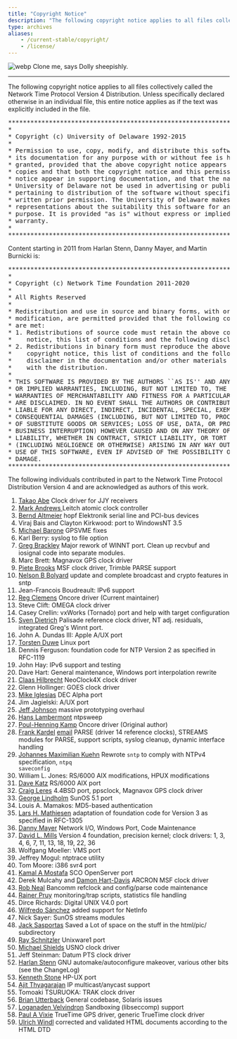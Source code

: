 ```yaml
---
title: "Copyright Notice"
description: "The following copyright notice applies to all files collectively called the Network Time Protocol Version 4 Distribution. Unless specifically declared otherwise in an individual file, this entire notice applies as if the text was explicitly included in the file."
type: archives
aliases:
    - /current-stable/copyright/
    - /license/
---
```


![webp](/documentation/pic/sheepb.webp) Clone me, says Dolly sheepishly.

* * *

The following copyright notice applies to all files collectively called the Network Time Protocol Version 4 Distribution. Unless specifically declared otherwise in an individual file, this entire notice applies as if the text was explicitly included in the file.

<pre>***********************************************************************
*                                                                     *
* Copyright (c) University of Delaware 1992-2015                      *
*                                                                     *
* Permission to use, copy, modify, and distribute this software and   *
* its documentation for any purpose with or without fee is hereby     *
* granted, provided that the above copyright notice appears in all    *
* copies and that both the copyright notice and this permission       *
* notice appear in supporting documentation, and that the name        *
* University of Delaware not be used in advertising or publicity      *
* pertaining to distribution of the software without specific,        *
* written prior permission. The University of Delaware makes no       *
* representations about the suitability this software for any         *
* purpose. It is provided "as is" without express or implied          *
* warranty.                                                           *
*                                                                     *
***********************************************************************
</pre>

Content starting in 2011 from Harlan Stenn, Danny Mayer, and Martin Burnicki is:

<pre>***********************************************************************
*                                                                     *
* Copyright (c) Network Time Foundation 2011-2020                     *
*                                                                     *
* All Rights Reserved                                                 *
*                                                                     *
* Redistribution and use in source and binary forms, with or without  *
* modification, are permitted provided that the following conditions  *
* are met:                                                            *
* 1. Redistributions of source code must retain the above copyright   *
*    notice, this list of conditions and the following disclaimer.    *
* 2. Redistributions in binary form must reproduce the above          *
*    copyright notice, this list of conditions and the following      *
*    disclaimer in the documentation and/or other materials provided  *
*    with the distribution.                                           *
*                                                                     *
* THIS SOFTWARE IS PROVIDED BY THE AUTHORS ``AS IS'' AND ANY EXPRESS  *
* OR IMPLIED WARRANTIES, INCLUDING, BUT NOT LIMITED TO, THE IMPLIED   *
* WARRANTIES OF MERCHANTABILITY AND FITNESS FOR A PARTICULAR PURPOSE  *
* ARE DISCLAIMED. IN NO EVENT SHALL THE AUTHORS OR CONTRIBUTORS BE    *
* LIABLE FOR ANY DIRECT, INDIRECT, INCIDENTAL, SPECIAL, EXEMPLARY, OR *
* CONSEQUENTIAL DAMAGES (INCLUDING, BUT NOT LIMITED TO, PROCUREMENT   *
* OF SUBSTITUTE GOODS OR SERVICES; LOSS OF USE, DATA, OR PROFITS; OR  *
* BUSINESS INTERRUPTION) HOWEVER CAUSED AND ON ANY THEORY OF          *
* LIABILITY, WHETHER IN CONTRACT, STRICT LIABILITY, OR TORT           *
* (INCLUDING NEGLIGENCE OR OTHERWISE) ARISING IN ANY WAY OUT OF THE   *
* USE OF THIS SOFTWARE, EVEN IF ADVISED OF THE POSSIBILITY OF SUCH    *
* DAMAGE.                                                             *
***********************************************************************
</pre>

The following individuals contributed in part to the Network Time Protocol Distribution Version 4 and are acknowledged as authors of this work.

1.  [Takao Abe](mailto:takao_abe@xurb.jp) Clock driver for JJY receivers
2.  [Mark Andrews ](mailto:mark_andrews@isc.org) Leitch atomic clock controller
3.  [Bernd Altmeier](mailto:altmeier@atlsoft.de) hopf Elektronik serial line and PCI-bus devices
4.  Viraj Bais and Clayton Kirkwood: port to WindowsNT 3.5
5.  [Michael Barone](mailto:michael.barone@lmco.com) GPSVME fixes
6.  Karl Berry: syslog to file option
7.  [Greg Brackley](mailto:greg.brackley@bigfoot.com) Major rework of WINNT port. Clean up recvbuf and iosignal code into separate modules.
8.  Marc Brett: Magnavox GPS clock driver
9.  [Piete Brooks](mailto:Piete.Brooks@cl.cam.ac.uk) MSF clock driver, Trimble PARSE support
10.  [Nelson B Bolyard](mailto:nelson@bolyard.me) update and complete broadcast and crypto features in sntp
11.  Jean-Francois Boudreault: IPv6 support
12.  [Reg Clemens](mailto:reg@dwf.com) Oncore driver (Current maintainer)
13.  Steve Clift: OMEGA clock driver
14.  Casey Crellin: vxWorks (Tornado) port and help with target configuration
15.  [Sven Dietrich](mailto:Sven_Dietrich@trimble.COM) Palisade reference clock driver, NT adj. residuals, integrated Greg's Winnt port.
16.  John A. Dundas III: Apple A/UX port
17.  [Torsten Duwe](mailto:duwe@immd4.informatik.uni-erlangen.de) Linux port
18.  Dennis Ferguson: foundation code for NTP Version 2 as specified in RFC-1119
19.  John Hay: IPv6 support and testing
20.  Dave Hart: General maintenance, Windows port interpolation rewrite
21.  [Claas Hilbrecht](mailto:neoclock4x@linum.com) NeoClock4X clock driver
22.  Glenn Hollinger: GOES clock driver
23.  [Mike Iglesias](mailto:iglesias@uci.edu) DEC Alpha port
24.  Jim Jagielski: A/UX port
25.  [Jeff Johnson](mailto:jbj@chatham.usdesign.com) massive prototyping overhaul
26.  [Hans Lambermont](mailto:H.Lambermont@chello.nl) ntpsweep
27.  [Poul-Henning Kamp](mailto:phk@FreeBSD.ORG) Oncore driver (Original author)
28.  [Frank Kardel](https://www4.cs.fau.de/~kardel/) [email](mailto:kardel@ntp.org) PARSE <GENERIC> (driver 14 reference clocks), STREAMS modules for PARSE, support scripts, syslog cleanup, dynamic interface handling
29.  [Johannes Maximilian Kuehn](mailto:kuehn@ntp.org) Rewrote <code>sntp</code> to comply with NTPv4 specification, <code>ntpq saveconfig</code>
30.  William L. Jones: RS/6000 AIX modifications, HPUX modifications
31.  [Dave Katz](mailto:dkatz@cisco.com) RS/6000 AIX port
32.  [Craig Leres](mailto:leres@ee.lbl.gov) 4.4BSD port, ppsclock, Magnavox GPS clock driver
33.  [George Lindholm](mailto:lindholm@ucs.ubc.ca) SunOS 5.1 port
34.  Louis A. Mamakos: MD5-based authentication
35.  [Lars H. Mathiesen](mailto:thorinn@diku.dk) adaptation of foundation code for Version 3 as specified in RFC-1305
36.  [Danny Mayer](mailto:mayer@ntp.org) Network I/O, Windows Port, Code Maintenance
37.  [David L. Mills](mailto:mills@udel.edu) Version 4 foundation, precision kernel; clock drivers: 1, 3, 4, 6, 7, 11, 13, 18, 19, 22, 36
38.  Wolfgang Moeller: VMS port
39.  Jeffrey Mogul: ntptrace utility
40.  Tom Moore: i386 svr4 port
41.  [Kamal A Mostafa](mailto:kamal@whence.com) SCO OpenServer port
42.  Derek Mulcahy and [Damon Hart-Davis](mailto:d@hd.org) ARCRON MSF clock driver
43.  [Rob Neal](mailto:neal@ntp.org) Bancomm refclock and config/parse code maintenance
44.  [Rainer Pruy](mailto:Rainer.Pruy@informatik.uni-erlangen.de) monitoring/trap scripts, statistics file handling
45.  Dirce Richards: Digital UNIX V4.0 port
46.  [Wilfredo Sánchez](mailto:wsanchez@apple.com) added support for NetInfo
47.  Nick Sayer: SunOS streams modules
48.  [Jack Sasportas](mailto:jack@innovativeinternet.com) Saved a Lot of space on the stuff in the html/pic/ subdirectory
49.  [Ray Schnitzler](mailto:schnitz@unipress.com) Unixware1 port
50.  [Michael Shields](mailto:shields@tembel.org) USNO clock driver
51.  Jeff Steinman: Datum PTS clock driver
52.  [Harlan Stenn](mailto:harlan@pfcs.com) GNU automake/autoconfigure makeover, various other bits (see the ChangeLog)
53.  [Kenneth Stone](mailto:ken@sdd.hp.com) HP-UX port
54.  [Ajit Thyagarajan](mailto:ajit@ee.udel.edu) IP multicast/anycast support
55.  Tomoaki TSURUOKA: TRAK clock driver
56.  [Brian Utterback](mailto:brian.utterback@oracle.com) General codebase, Solaris issues
57.  [Loganaden Velvindron](mailto:loganaden@gmail.com) Sandboxing (libseccomp) support
58.  [Paul A Vixie](mailto:vixie@vix.com) TrueTime GPS driver, generic TrueTime clock driver
59.  [Ulrich Windl](mailto:Ulrich.Windl@rz.uni-regensburg.de) corrected and validated HTML documents according to the HTML DTD
